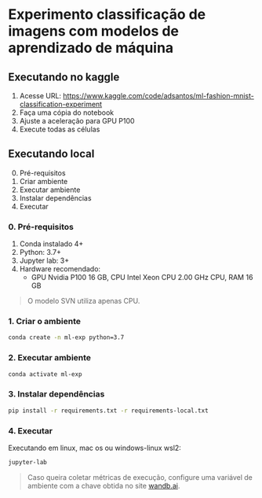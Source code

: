 # Experimento classificação de imagens com modelos de aprendizado de máquina

## Executando no kaggle

1. Acesse URL: https://www.kaggle.com/code/adsantos/ml-fashion-mnist-classification-experiment
2. Faça uma cópia do notebook
3. Ajuste a aceleração para GPU P100
4. Execute todas as células

## Executando local

0. Pré-requisitos
1. Criar ambiente
2. Executar ambiente
3. Instalar dependências
4. Executar

### 0. Pré-requisitos

1. Conda instalado 4+
2. Python: 3.7+
3. Jupyter lab: 3+
4. Hardware recomendado:
   - GPU Nvidia P100 16 GB, CPU Intel Xeon CPU 2.00 GHz CPU, RAM 16 GB

> O modelo SVN utiliza apenas CPU.

### 1. Criar o ambiente

```bash
conda create -n ml-exp python=3.7
```

### 2. Executar ambiente

```bash
conda activate ml-exp
```

### 3. Instalar dependências

```bash
pip install -r requirements.txt -r requirements-local.txt
```

### 4. Executar

Executando em linux, mac os ou windows-linux wsl2:

```bash
jupyter-lab
```

> Caso queira coletar métricas de execução, configure uma variável de ambiente com a chave obtida no site [wandb.ai](https://docs.wandb.ai/quickstart).